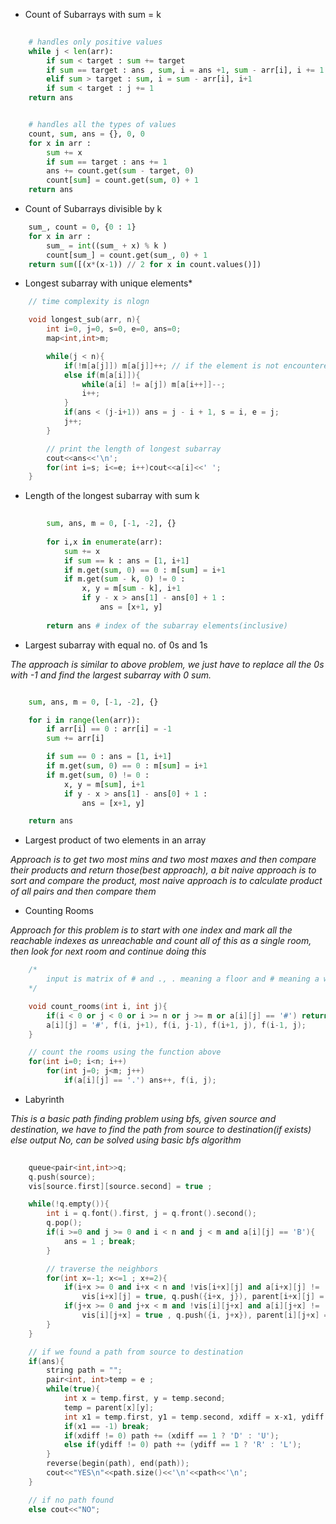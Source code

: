 * Count of Subarrays with sum = k 

```python
    
    # handles only positive values 
    while j < len(arr): 
        if sum < target : sum += target 
        if sum == target : ans , sum, i = ans +1, sum - arr[i], i += 1
        elif sum > target : sum, i = sum - arr[i], i+1 
        if sum < target : j += 1 
    return ans 


    # handles all the types of values 
    count, sum, ans = {}, 0, 0 
    for x in arr : 
        sum += x 
        if sum == target : ans += 1 
        ans += count.get(sum - target, 0) 
        count[sum] = count.get(sum, 0) + 1 
    return ans 

```

* Count of Subarrays divisible by k 

```python
    sum_, count = 0, {0 : 1} 
    for x in arr : 
        sum_ = int((sum_ + x) % k )
        count[sum_] = count.get(sum_, 0) + 1
    return sum([(x*(x-1)) // 2 for x in count.values()])

```

* Longest subarray with unique elements*


```c++
    // time complexity is nlogn

    void longest_sub(arr, n){
        int i=0, j=0, s=0, e=0, ans=0; 
        map<int,int>m; 

        while(j < n){
            if(!m[a[j]]) m[a[j]]++; // if the element is not encountered earlier then mark it as counted
            else if(m[a[i]]){
                while(a[i] != a[j]) m[a[i++]]--; 
                i++; 
            }
            if(ans < (j-i+1)) ans = j - i + 1, s = i, e = j; 
            j++; 
        }

        // print the length of longest subarray 
        cout<<ans<<'\n'; 
        for(int i=s; i<=e; i++)cout<<a[i]<<' '; 
    }

```

* Length of the longest subarray with sum k 

```python
    
        sum, ans, m = 0, [-1, -2], {}
        
        for i,x in enumerate(arr): 
            sum += x 
            if sum == k : ans = [1, i+1]
            if m.get(sum, 0) == 0 : m[sum] = i+1 
            if m.get(sum - k, 0) != 0 : 
                x, y = m[sum - k], i+1 
                if y - x > ans[1] - ans[0] + 1 : 
                    ans = [x+1, y]
        
        return ans # index of the subarray elements(inclusive)

```

* Largest subarray with equal no. of 0s and 1s

*The approach is similar to above problem, we just have to replace all the 0s with -1 and find the largest subarray with 0 sum.*
```py

    sum, ans, m = 0, [-1, -2], {}

    for i in range(len(arr)): 
        if arr[i] == 0 : arr[i] = -1 
        sum += arr[i] 

        if sum == 0 : ans = [1, i+1]
        if m.get(sum, 0) == 0 : m[sum] = i+1 
        if m.get(sum, 0) != 0 : 
            x, y = m[sum], i+1
            if y - x > ans[1] - ans[0] + 1 : 
                ans = [x+1, y]

    return ans 
```
* Largest product of two elements in an array 

*Approach is to get two most mins and two most maxes and then compare their products and return those(best approach), a bit naive approach is to sort and compare the product, most naive approach is to calculate product of all pairs and then compare them*

* Counting Rooms

*Approach for this problem is to start with one index and mark all the reachable indexes as unreachable and count all of this as a single room, then look for next room and continue doing this*
```cpp
    /*
        input is matrix of # and ., . meaning a floor and # meaning a wall.
    */ 

    void count_rooms(int i, int j){
        if(i < 0 or j < 0 or i >= n or j >= m or a[i][j] == '#') return; 
        a[i][j] = '#', f(i, j+1), f(i, j-1), f(i+1, j), f(i-1, j); 
    }

    // count the rooms using the function above 
    for(int i=0; i<n; i++)
        for(int j=0; j<m; j++)
            if(a[i][j] == '.') ans++, f(i, j); 

```
* Labyrinth 

*This is a basic path finding problem using bfs, given source and destination, we have to find the path from source to destination(if exists) else output No, can be solved using basic bfs algorithm*
```cpp
    
    queue<pair<int,int>>q; 
    q.push(source);
    vis[source.first][source.second] = true ; 

    while(!q.empty()){
        int i = q.font().first, j = q.front().second(); 
        q.pop(); 
        if(i >=0 and j >= 0 and i < n and j < m and a[i][j] == 'B'){
            ans = 1 ; break; 
        }

        // traverse the neighbors 
        for(int x=-1; x<=1 ; x+=2){
            if(i+x >= 0 and i+x < n and !vis[i+x][j] and a[i+x][j] != '#')
                vis[i+x][j] = true, q.push({i+x, j}), parent[i+x][j] = {i, j}; 
            if(j+x >= 0 and j+x < m and !vis[i][j+x] and a[i][j+x] != '#')
                vis[i][j+x] = true , q.push({i, j+x}), parent[i][j+x] = {i, j}; 
        }
    } 

    // if we found a path from source to destination 
    if(ans){
        string path = ""; 
        pair<int, int>temp = e ; 
        while(true){
            int x = temp.first, y = temp.second; 
            temp = parent[x][y]; 
            int x1 = temp.first, y1 = temp.second, xdiff = x-x1, ydiff = y-y1; 
            if(x1 == -1) break; 
            if(xdiff != 0) path += (xdiff == 1 ? 'D' : 'U'); 
            else if(ydiff != 0) path += (ydiff == 1 ? 'R' : 'L'); 
        }
        reverse(begin(path), end(path)); 
        cout<<"YES\n"<<path.size()<<'\n'<<path<<'\n'; 
    }

    // if no path found 
    else cout<<"NO"; 

```